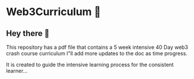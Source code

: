 # Web3Curriculum :rocket:
## Hey there :wave:
This repository has a pdf file that contains a 5 week intensive 40 Day web3 crash course curriculum
I"ll add more updates to the doc as time progress. 

It is created to guide the intensive learning process for the consistent learner...
